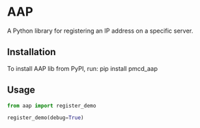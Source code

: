 # AAP

A Python library for registering an IP address on a specific server.

## Installation

To install AAP lib from PyPI, run: pip install pmcd_aap


## Usage

```python
from aap import register_demo

register_demo(debug=True)

